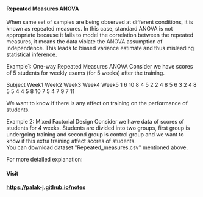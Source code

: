 #### Repeated Measures ANOVA
When same set of samples are being observed at different conditions, it is known as repeated measures. In this case, standard ANOVA is not appropriate because it fails to model the correlation between the repeated measures, it means the data violate the ANOVA assumption of independence. This leads to biased variance estimate and thus misleading statistical inference. 

Example1: One-way Repeated Measures ANOVA
Consider we have scores of 5 students for weekly exams (for 5 weeks) after the training.

Subject	Week1	Week2	Week3	Week4	Week5
1	      6	    10	  8	    4	    5
2	      2	    4	    8	    5   	6
3	      2   	4   	8	    5	    5
4	      4	    5   	8	    10   	7
5	      4   	7   	9	    7	    11

We want to know if there is any effect on training on the performance of students.



Example 2: Mixed Factorial Design
Consider we have data of scores of students for 4 weeks. Students are divided into two groups, first group is undergoing training and second group is control group and we want to know if this extra training affect scores of students.  
You can download dataset "Repeated_measures.csv" mentioned above.

For more detailed explanation:
#### Visit
#### https://palak-j.github.io/notes

